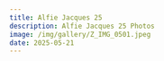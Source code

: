 ```yaml
---
title: Alfie Jacques 25
description: Alfie Jacques 25 Photos
image: /img/gallery/Z_IMG_0501.jpeg
date: 2025-05-21
---
```


